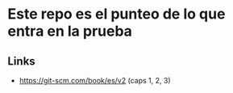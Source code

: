 # Este repo es el punteo de lo que entra en la prueba

## Links

- https://git-scm.com/book/es/v2 (caps 1, 2, 3)
